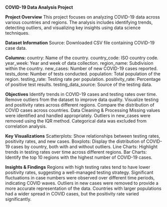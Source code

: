 **COVID-19 Data Analysis Project**

**Project Overview**
This project focuses on analyzing COVID-19 data across various countries and regions. The analysis includes identifying trends, detecting outliers, and visualizing key insights using data science techniques.

**Dataset Information**
Source: Downloaded CSV file containing COVID-19 case data.

**Columns:**
country: Name of the country.
country_code: ISO country code.
year_week: Year and week of data collection.
region_name: Subdivision within the country.
new_cases: Number of new COVID-19 cases reported.
tests_done: Number of tests conducted.
population: Total population of the region.
testing_rate: Testing rate per population.
positivity_rate: Percentage of positive test results.
testing_data_source: Source of the testing data.

**Objectives**
Identify trends in COVID-19 cases and testing rates over time.
Remove outliers from the dataset to improve data quality.
Visualize testing and positivity rates across different regions.
Compare the distribution of COVID cases across countries.
Data Cleaning & Processing
Missing values were identified and handled appropriately.
Outliers in new_cases were removed using the IQR method.
Categorical data was excluded from correlation analysis.

**Key Visualizations**
Scatterplots: Show relationships between testing rates, positivity rates, and new cases.
Boxplots: Display the distribution of COVID-19 cases by country, both with and without outliers.
Line Charts: Highlight trends in testing rates over time across different regions.
Bar Charts: Identify the top 10 regions with the highest number of COVID-19 cases.

**Insights & Findings**
Regions with high testing rates tend to have lower positivity rates, suggesting a well-managed testing strategy.
Significant fluctuations in case numbers were observed over different time periods, indicating COVID waves.
Outliers in new cases were removed to provide a more accurate representation of the data.
Countries with larger populations had a wider spread in COVID cases, but the positivity rate varied significantly.
